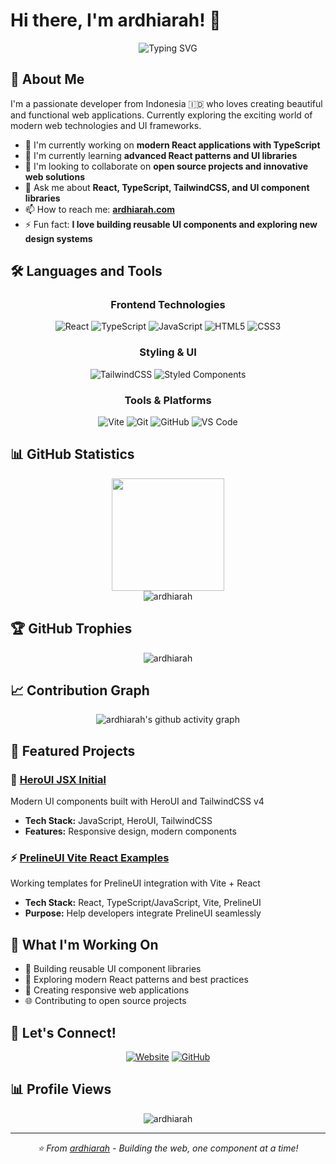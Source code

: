 # Hi there, I'm ardhiarah! 👋

<div align="center">
  <img src="https://readme-typing-svg.herokuapp.com?font=Fira+Code&pause=1000&color=2196F3&center=true&vCenter=true&width=435&lines=Full+Stack+Developer;UI%2FUX+Enthusiast;Open+Source+Contributor;Always+Learning+New+Things" alt="Typing SVG" />
</div>

## 🚀 About Me

I'm a passionate developer from Indonesia 🇮🇩 who loves creating beautiful and functional web applications. Currently exploring the exciting world of modern web technologies and UI frameworks.

- 🔭 I'm currently working on **modern React applications with TypeScript**
- 🌱 I'm currently learning **advanced React patterns and UI libraries**
- 👯 I'm looking to collaborate on **open source projects and innovative web solutions**
- 💬 Ask me about **React, TypeScript, TailwindCSS, and UI component libraries**
- 📫 How to reach me: **[ardhiarah.com](https://ardhiarah.com)**
- ⚡ Fun fact: **I love building reusable UI components and exploring new design systems**

## 🛠️ Languages and Tools

<div align="center">

### Frontend Technologies
![React](https://img.shields.io/badge/react-%2320232a.svg?style=for-the-badge&logo=react&logoColor=%2361DAFB)
![TypeScript](https://img.shields.io/badge/typescript-%23007ACC.svg?style=for-the-badge&logo=typescript&logoColor=white)
![JavaScript](https://img.shields.io/badge/javascript-%23323330.svg?style=for-the-badge&logo=javascript&logoColor=%23F7DF1E)
![HTML5](https://img.shields.io/badge/html5-%23E34F26.svg?style=for-the-badge&logo=html5&logoColor=white)
![CSS3](https://img.shields.io/badge/css3-%231572B6.svg?style=for-the-badge&logo=css3&logoColor=white)

### Styling & UI
![TailwindCSS](https://img.shields.io/badge/tailwindcss-%2338B2AC.svg?style=for-the-badge&logo=tailwind-css&logoColor=white)
![Styled Components](https://img.shields.io/badge/styled--components-DB7093?style=for-the-badge&logo=styled-components&logoColor=white)

### Tools & Platforms
![Vite](https://img.shields.io/badge/vite-%23646CFF.svg?style=for-the-badge&logo=vite&logoColor=white)
![Git](https://img.shields.io/badge/git-%23F05033.svg?style=for-the-badge&logo=git&logoColor=white)
![GitHub](https://img.shields.io/badge/github-%23121011.svg?style=for-the-badge&logo=github&logoColor=white)
![VS Code](https://img.shields.io/badge/Visual%20Studio%20Code-0078d7.svg?style=for-the-badge&logo=visual-studio-code&logoColor=white)

</div>

## 📊 GitHub Statistics

<div align="center">
<!--   <img height="180em" src="https://github-readme-stats.vercel.app/api?username=ardhiarah&show_icons=true&theme=tokyonight&include_all_commits=true&count_private=true"/> -->
  <img height="180em" src="https://github-readme-stats.vercel.app/api/top-langs/?username=ardhiarah&layout=compact&langs_count=8&theme=tokyonight"/>
</div>

<div align="center">
  <img src="https://github-readme-streak-stats.herokuapp.com/?user=ardhiarah&theme=tokyonight" alt="ardhiarah" />
</div>

## 🏆 GitHub Trophies
<div align="center">
  <img src="https://github-profile-trophy.vercel.app/?username=ardhiarah&theme=tokyonight&row=1&column=7&margin-h=15&margin-w=5" alt="ardhiarah" />
</div>

## 📈 Contribution Graph
<div align="center">
  <img src="https://github-readme-activity-graph.vercel.app/graph?username=ardhiarah&theme=tokyo-night" alt="ardhiarah's github activity graph" />
</div>

## 🌟 Featured Projects

### 🎨 [HeroUI JSX Initial](https://github.com/ardhiarah/heroui-jsx-initial)
Modern UI components built with HeroUI and TailwindCSS v4
- **Tech Stack:** JavaScript, HeroUI, TailwindCSS
- **Features:** Responsive design, modern components

### ⚡ [PrelineUI Vite React Examples](https://github.com/ardhiarah/prelineUI-example-working-vite-react-jsx)
Working templates for PrelineUI integration with Vite + React
- **Tech Stack:** React, TypeScript/JavaScript, Vite, PrelineUI
- **Purpose:** Help developers integrate PrelineUI seamlessly

## 💼 What I'm Working On

- 🔧 Building reusable UI component libraries
- 🎯 Exploring modern React patterns and best practices
- 📱 Creating responsive web applications
- 🌐 Contributing to open source projects

## 🤝 Let's Connect!

<div align="center">

[![Website](https://img.shields.io/badge/Website-ardhiarah.com-blue?style=for-the-badge&logo=google-chrome&logoColor=white)](https://ardhiarah.com)
[![GitHub](https://img.shields.io/badge/GitHub-ardhiarah-black?style=for-the-badge&logo=github&logoColor=white)](https://github.com/ardhiarah)

</div>

## 📊 Profile Views

<div align="center">
  <img src="https://komarev.com/ghpvc/?username=ardhiarah&label=Profile%20views&color=0e75b6&style=flat" alt="ardhiarah" />
</div>

---

<div align="center">
  <i>⭐️ From <a href="https://github.com/ardhiarah">ardhiarah</a> - Building the web, one component at a time!</i>
</div>
